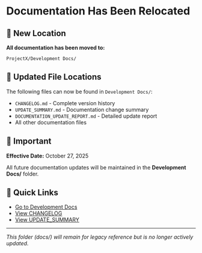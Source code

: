 # Documentation Has Been Relocated

## 📁 New Location

**All documentation has been moved to:**

```
ProjectX/Development Docs/
```

## 🔗 Updated File Locations

The following files can now be found in `Development Docs/`:

- `CHANGELOG.md` - Complete version history
- `UPDATE_SUMMARY.md` - Documentation change summary
- `DOCUMENTATION_UPDATE_REPORT.md` - Detailed update report
- All other documentation files

## 📌 Important

**Effective Date:** October 27, 2025

All future documentation updates will be maintained in the **Development Docs/** folder.

## 🚀 Quick Links

- [Go to Development Docs](../Development%20Docs/)
- [View CHANGELOG](../Development%20Docs/CHANGELOG.md)
- [View UPDATE_SUMMARY](../Development%20Docs/UPDATE_SUMMARY.md)

---

*This folder (docs/) will remain for legacy reference but is no longer actively updated.*
